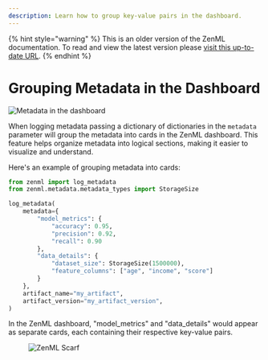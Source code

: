 ```yaml
---
description: Learn how to group key-value pairs in the dashboard.
---
```


{% hint style="warning" %}
This is an older version of the ZenML documentation. To read and view the latest version please [visit this up-to-date URL](https://docs.zenml.io).
{% endhint %}


# Grouping Metadata in the Dashboard

![Metadata in the dashboard](../../../.gitbook/assets/metadata-in-dashboard.png)

When logging metadata passing a dictionary of dictionaries in the 
`metadata` parameter will group the metadata into cards in the ZenML dashboard. 
This feature helps organize metadata into logical sections, making it 
easier to visualize and understand.

Here's an example of grouping metadata into cards:

```python
from zenml import log_metadata
from zenml.metadata.metadata_types import StorageSize

log_metadata(
    metadata={
        "model_metrics": {
            "accuracy": 0.95,
            "precision": 0.92,
            "recall": 0.90
        },
        "data_details": {
            "dataset_size": StorageSize(1500000),
            "feature_columns": ["age", "income", "score"]
        }
    },
    artifact_name="my_artifact",
    artifact_version="my_artifact_version",
)
```

In the ZenML dashboard, "model_metrics" and "data_details" would appear 
as separate cards, each containing their respective key-value pairs.

<!-- For scarf -->
<figure><img alt="ZenML Scarf" referrerpolicy="no-referrer-when-downgrade" src="https://static.scarf.sh/a.png?x-pxid=f0b4f458-0a54-4fcd-aa95-d5ee424815bc" /></figure>


